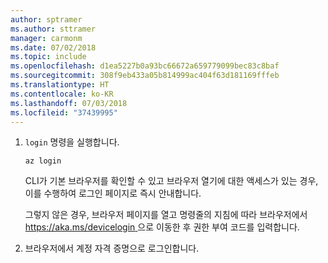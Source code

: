 ```yaml
---
author: sptramer
ms.author: sttramer
manager: carmonm
ms.date: 07/02/2018
ms.topic: include
ms.openlocfilehash: d1ea5227b0a93bc66672a659779099bec83c8baf
ms.sourcegitcommit: 308f9eb433a05b814999ac404f63d181169fffeb
ms.translationtype: HT
ms.contentlocale: ko-KR
ms.lasthandoff: 07/03/2018
ms.locfileid: "37439995"
---
```

1. `login` 명령을 실행합니다.

    ```azurecli-interactive
    az login
    ```

    CLI가 기본 브라우저를 확인할 수 있고 브라우저 열기에 대한 액세스가 있는 경우, 이를 수행하여 로그인 페이지로 즉시 안내합니다.

    그렇지 않은 경우,  브라우저 페이지를 열고 명령줄의 지침에 따라 브라우저에서 [ https://aka.ms/devicelogin ](https://aka.ms/devicelogin)으로 이동한 후 권한 부여 코드를 입력합니다.

2. 브라우저에서 계정 자격 증명으로 로그인합니다.